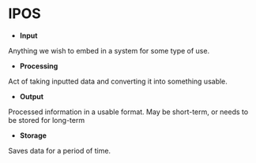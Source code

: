 # IPOS

- **Input**

Anything we wish to embed in a system for some type of use.

- **Processing**

Act of taking inputted data and converting it into something usable.

- **Output**

Processed information in a usable format. May be short-term, or needs to be stored for long-term

- **Storage**

Saves data for a period of time.